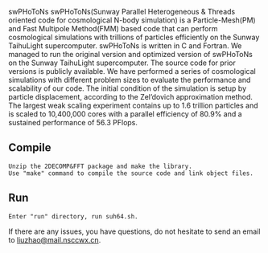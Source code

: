 swPHoToNs
	swPHoToNs(Sunway Parallel Heterogeneous & Threads oriented code for cosmological N-body simulation) is a Particle-Mesh(PM) and Fast Multipole Method(FMM) based code that can perform cosmological simulations with trillions of particles efficiently on the Sunway TaihuLight supercomputer. swPHoToNs is written in C and Fortran. We managed to run the original version and optimized version of swPHoToNs on the Sunway TaihuLight supercomputer. The source code for prior versions is publicly available. We have performed a series of cosmological simulations with different problem sizes to evaluate the performance and scalability of our code. The initial condition of the simulation is setup by particle displacement, according to the Zel’dovich approximation method. The largest weak scaling experiment contains up to 1.6 trillion particles and is scaled to 10,400,000 cores with a parallel efficiency of 80.9% and a sustained performance of 56.3 PFlops.

## Compile
	Unzip the 2DECOMP&FFT package and make the library.
	Use "make" command to compile the source code and link object files.

## Run
	Enter "run" directory, run suh64.sh.


If there are any issues, you have questions, do not hesitate to send an email to <liuzhao@mail.nsccwx.cn>.
